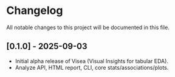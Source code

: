 # Changelog

All notable changes to this project will be documented in this file.

## [0.1.0] - 2025-09-03
- Initial alpha release of Visea (Visual Insights for tabular EDA).
- Analyze API, HTML report, CLI, core stats/associations/plots.

